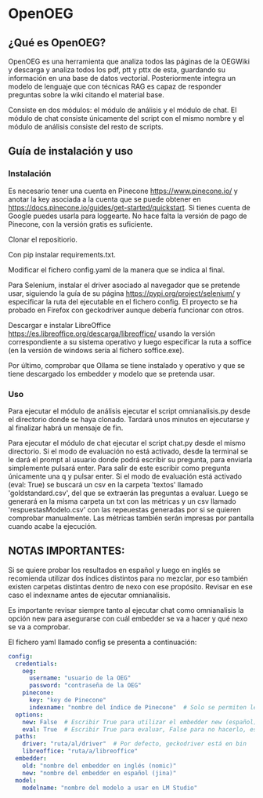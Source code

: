 # OpenOEG

## ¿Qué es OpenOEG?

OpenOEG es una herramienta que analiza todos las páginas de la OEGWiki y descarga y analiza todos los pdf, ptt y pttx de esta, guardando su información en una base de datos vectorial. Posteriormente integra un modelo de lenguaje que con técnicas RAG es capaz de responder preguntas sobre la wiki citando el material base. 

Consiste en dos módulos: el módulo de análisis y el módulo de chat. El módulo de chat consiste únicamente del script con el mismo nombre y el módulo de análisis consiste del resto de scripts.

## Guía de instalación y uso

### Instalación

Es necesario tener una cuenta en Pinecone https://www.pinecone.io/ y anotar la key asociada a la cuenta que se puede obtener en https://docs.pinecone.io/guides/get-started/quickstart. Si tienes cuenta de Google puedes usarla para loggearte. No hace falta la versión de pago de Pinecone, con la versión gratis es suficiente. 

Clonar el repositiorio.

Con pip instalar requirements.txt.

Modificar el fichero config.yaml de la manera que se indica al final.

Para Selenium, instalar el driver asociado al navegador que se pretende usar, siguiendo la guía de su página https://pypi.org/project/selenium/ y especificar la ruta del ejecutable en el fichero config. El proyecto se ha probado en Firefox con geckodriver aunque debería funcionar con otros.

Descargar e instalar LibreOffice https://es.libreoffice.org/descarga/libreoffice/ usando la versión correspondiente a su sistema operativo y luego especificar la ruta a soffice (en la versión de windows sería al fichero soffice.exe).

Por último, comprobar que Ollama se tiene instalado y operativo y que se tiene descargado los embedder y modelo que se pretenda usar.

### Uso

Para ejecutar el módulo de análisis ejecutar el script omnianalisis.py desde el directorio donde se haya clonado. Tardará unos minutos en ejecutarse y al finalizar habrá un mensaje de fin.

Para ejecutar el módulo de chat ejecutar el script chat.py desde el mismo directorio. Si el modo de evaluación no está activado, desde la terminal se le dará el prompt al usuario donde podrá escribir su pregunta, para enviarla simplemente pulsará enter. Para salir de este escribir como pregunta únicamente una q y pulsar enter.
Si el modo de evaluación está activado (eval: True) se buscará un csv en la carpeta 'textos' llamado 'goldstandard.csv', del que se extraerán las preguntas a evaluar. Luego se generará en la misma carpeta un txt con las métricas y un csv llamado 'respuestasModelo.csv' con las repeuestas generadas por si se quieren comprobar manualmente. Las métricas también serán impresas por pantalla cuando acabe la ejecución.


## NOTAS IMPORTANTES:

Si se quiere probar los resultados en español y luego en inglés se recomienda utilizar dos índices distintos para no mezclar, por eso también existen carpetas distintas dentro de nexo con ese propósito. Revisar en ese caso el indexname antes de ejecutar omnianalisis.

Es importante revisar siempre tanto al ejecutar chat como omnianalisis la opción new para asegurarse con cuál embedder se va a hacer y qué nexo se va a comprobar.

El fichero yaml llamado config se presenta a continuación:

```yaml
config:
  credentials:
    oeg:
      username: "usuario de la OEG"
      password: "contraseña de la OEG"
    pinecone:
      key: "key de Pinecone"
      indexname: "nombre del índice de Pinecone"  # Solo se permiten letras minúsculas y guiones (-)
  options:
    new: False  # Escribir True para utilizar el embedder new (español), False para utilizar el embedder false (nomic)
    eval: True  # Escribir True para evaluar, False para no hacerlo, es decir, para hablar con el modelo
  paths:
    driver: "ruta/al/driver"  # Por defecto, geckodriver está en bin
    libreoffice: "ruta/a/libreoffice"
  embedder:
    old: "nombre del embedder en inglés (nomic)"
    new: "nombre del embedder en español (jina)"
  model:
    modelname: "nombre del modelo a usar en LM Studio"
```
